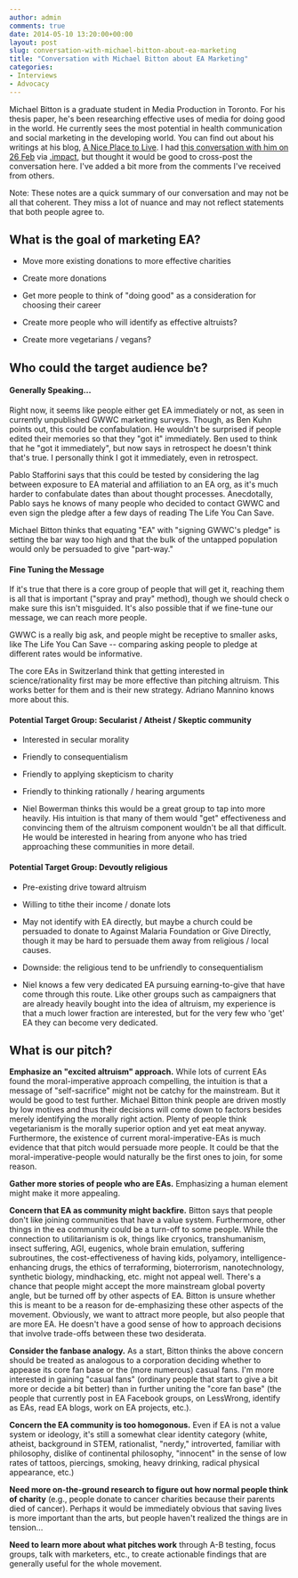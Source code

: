 ```yaml
---
author: admin
comments: true
date: 2014-05-10 13:20:00+00:00
layout: post
slug: conversation-with-michael-bitton-about-ea-marketing
title: "Conversation with Michael Bitton about EA Marketing"
categories:
- Interviews
- Advocacy
---
```


Michael Bitton is a graduate student in Media Production in Toronto. For his thesis paper, he's been researching effective uses of media for doing good in the world. He currently sees the most potential in health communication and social marketing in the developing world.  You can find out about his writings at his blog, [A Nice Place to Live](http://a-nice-place-to-live.blogspot.com).  I had [this conversation with him on 26 Feb](https://impact.hackpad.com/Conversation-with-Michael-Bitton-26-Feb-2014-bfP047Kgt3v) via [.impact](http://www.dotimpact.im/), but thought it would be good to cross-post the conversation here.  I've added a bit more from the comments I've received from others.

Note: These notes are a quick summary of our conversation and may not be all that coherent.  They miss a lot of nuance and may not reflect statements that both people agree to. <!-- more -->

## What is the goal of marketing EA?

* Move more existing donations to more effective charities

* Create more donations

* Get more people to think of "doing good" as a consideration for choosing their career

* Create more people who will identify as effective altruists?

* Create more vegetarians / vegans?



## Who could the target audience be?

#### Generally Speaking...

Right now, it seems like people either get EA immediately or not, as seen in currently unpublished GWWC marketing surveys.  Though, as Ben Kuhn points out, this could be confabulation. He wouldn't be surprised if people edited their memories so that they "got it" immediately.  Ben used to think that he "got it immediately", but now says in retrospect he doesn't think that's true.  I personally think I got it immediately, even in retrospect.

Pablo Stafforini says that this could be tested by considering the lag between exposure to EA material and affiliation to an EA org, as it's much harder to confabulate dates than about thought processes. Anecdotally, Pablo says he knows of many people who decided to contact GWWC and even sign the pledge after a few days of reading The Life You Can Save.

Michael Bitton thinks that equating "EA" with "signing GWWC's pledge" is setting the bar way too high and that the bulk of the untapped population would only be persuaded to give "part-way."

#### Fine Tuning the Message

If it's true that there is a core group of people that will get it, reaching them is all that is important ("spray and pray" method), though we should check o make sure this isn't misguided.  It's also possible that if we fine-tune our message, we can reach more people.

GWWC is a really big ask, and people might be receptive to smaller asks, like The Life You Can Save -- comparing asking people to pledge at different rates would be informative.

The core EAs in Switzerland think that getting interested in science/rationality first may be more effective than pitching altruism. This works better for them and is their new strategy. Adriano Mannino knows more about this.

#### Potential Target Group: Secularist / Atheist / Skeptic community

* Interested in secular morality

* Friendly to consequentialism

* Friendly to applying skepticism to charity

* Friendly to thinking rationally / hearing arguments

* Niel Bowerman thinks this would be a great group to tap into more heavily.  His intuition is that many of them would "get" effectiveness and convincing them of the altruism component wouldn't be all that difficult.  He would be interested in hearing from anyone who has tried approaching these communities in more detail.

#### Potential Target Group: Devoutly religious

* Pre-existing drive toward altruism

* Willing to tithe their income / donate lots

* May not identify with EA directly, but maybe a church could be persuaded to donate to Against Malaria Foundation or Give Directly, though it may be hard to persuade them away from religious / local causes.

* Downside: the religious tend to be unfriendly to consequentialism

* Niel knows a few very dedicated EA pursuing earning-to-give that have come through this route.  Like other groups such as campaigners that are already heavily bought into the idea of altruism, my experience is that a much lower fraction are interested, but for the very few who 'get' EA they can become very dedicated.  




## What is our pitch?

**Emphasize an "excited altruism" approach.**  While lots of current EAs found the moral-imperative approach compelling, the intuition is that a message of "self-sacrifice" might not be catchy for the mainstream.  But it would be good to test further.  Michael Bitton think people are driven mostly by low motives and thus their decisions will come down to factors besides merely identifying the morally right action. Plenty of people think vegetarianism is the morally superior option and yet eat meat anyway.  Furthermore, the existence of current moral-imperative-EAs is much evidence that that pitch would persuade more people. It could be that the moral-imperative-people would naturally be the first ones to join, for some reason. 

**Gather more stories of people who are EAs.**  Emphasizing a human element might make it more appealing.

**Concern that EA as community might backfire.**  Bitton says that people don't like joining communities that have a value system.  Furthermore, other things in the ea community could be a turn-off to some people.  While the connection to utilitarianism is ok, things like cryonics, transhumanism, insect suffering, AGI, eugenics, whole brain emulation, suffering subroutines, the cost-effectiveness of having kids, polyamory, intelligence-enhancing drugs, the ethics of terraforming, bioterrorism, nanotechnology, synthetic biology, mindhacking, etc. might not appeal well.  There's a chance that people might accept the more mainstream global poverty angle, but be turned off by other aspects of EA.  Bitton is unsure whether this is meant to be a reason for de-emphasizing these other aspects of the movement.  Obviously, we want to attract more people, but also people that are more EA.  He doesn't have a good sense of how to approach decisions that involve trade-offs between these two desiderata.

**Consider the fanbase analogy.**  As a start, Bitton thinks the above concern should be treated as analogous to a corporation deciding whether to appease its core fan base or the (more numerous) casual fans. I'm more interested in gaining "casual fans" (ordinary people that start to give a bit more or decide a bit better) than in further uniting the "core fan base" (the people that currently post in EA Facebook groups, on LessWrong, identify as EAs, read EA blogs, work on EA projects, etc.).

**Concern the EA community is too homogonous.** Even if EA is not a value system or ideology, it's still a somewhat clear identity category (white, atheist, background in STEM, rationalist, "nerdy," introverted, familiar with philosophy, dislike of continental philosophy, "innocent" in the sense of low rates of tattoos, piercings, smoking, heavy drinking, radical physical appearance, etc.)

**Need more on-the-ground research to figure out how normal people think of charity** (e.g., people donate to cancer charities because their parents died of cancer).  Perhaps it would be immediately obvious that saving lives is more important than the arts, but people haven't realized the things are in tension...

**Need to learn more about what pitches work** through A-B testing, focus groups, talk with marketers, etc., to create actionable findings that are generally useful for the whole movement.
